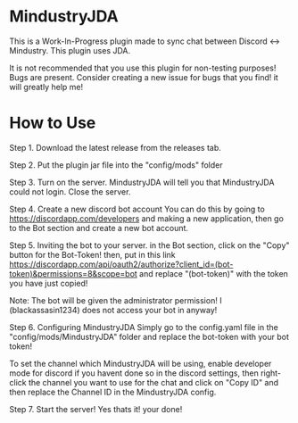# MindustryJDA

This is a Work-In-Progress plugin made to sync chat between Discord <-> Mindustry.
This plugin uses JDA.

It is not recommended that you use this plugin for non-testing purposes!
Bugs are present. Consider creating a new issue for bugs that you find!
it will greatly help me!

# How to Use
Step 1. Download the latest release from the releases tab.

Step 2. Put the plugin jar file into the "config/mods" folder

Step 3. Turn on the server. 
  MindustryJDA will tell you that MindustryJDA could not login.
  Close the server.

Step 4. Create a new discord bot account
  You can do this by going to https://discordapp.com/developers
  and making a new application, then go to the Bot section and create a new bot account.

Step 5. Inviting the bot to your server.
  in the Bot section, click on the "Copy" button for the Bot-Token!
  then, put in this link
  https://discordapp.com/api/oauth2/authorize?client_id=(bot-token)&permissions=8&scope=bot
  and replace "(bot-token)" with the token you have just copied!
  
  Note: The bot will be given the administrator permission! I (blackassasin1234) does not access your bot in anyway!

Step 6. Configuring MindustryJDA
  Simply go to the config.yaml file in the "config/mods/MindustryJDA" folder and replace the bot-token
  with your bot token!
  
  To set the channel which MindustryJDA will be using, enable developer mode for discord if you havent done so in the 
  discord settings, then right-click the channel you want to use for the chat and click on "Copy ID"
  and then replace the Channel ID in the MindustryJDA config.

Step 7. Start the server!
  Yes thats it! your done!
